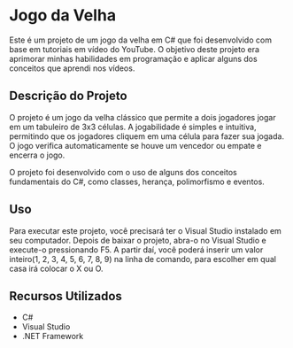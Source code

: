 # Jogo da Velha

Este é um projeto de um jogo da velha em C# que foi desenvolvido com base em tutoriais em vídeo do YouTube. O objetivo deste projeto era aprimorar minhas habilidades em programação e aplicar alguns dos conceitos que aprendi nos vídeos.

## Descrição do Projeto

O projeto é um jogo da velha clássico que permite a dois jogadores jogar em um tabuleiro de 3x3 células. A jogabilidade é simples e intuitiva, permitindo que os jogadores cliquem em uma célula para fazer sua jogada. O jogo verifica automaticamente se houve um vencedor ou empate e encerra o jogo.

O projeto foi desenvolvido com o uso de alguns dos conceitos fundamentais do C#, como classes, herança, polimorfismo e eventos.

## Uso

Para executar este projeto, você precisará ter o Visual Studio instalado em seu computador. Depois de baixar o projeto, abra-o no Visual Studio e execute-o pressionando F5. A partir daí, você poderá inserir um valor inteiro(1, 2, 3, 4, 5, 6, 7, 8, 9) na linha de comando, para escolher em qual casa irá colocar o X ou O.

## Recursos Utilizados

- C#
- Visual Studio
- .NET Framework
